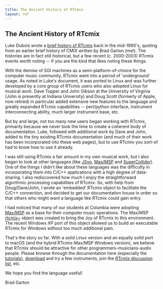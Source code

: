 ```yaml
---
title: The Ancient History of RTcmix
layout: ref
---
```


## The Ancient History of RTcmix

Luke Dubois wrote a [brief history of
RTcmix](http://music.columbia.edu/cmix/history.html) back in the
mid-1990's, quoting from an earlier brief history of CMIX written by
Brad Garton (me\!). The histories are in fact still historical, but a
few recent (c. 2000-2003) RTcmix events worth noting -- if you are the
kind that likes noting these things.

With the demise of SGI machines as a semi-platform-of-choice for the
computer music community, RTcmix went into a period of 'underground'
usage. As noted in Luke's document, it was ported to Linux and was
further developed by a core group of RTcmix users who also adopted Linux
for musical work. Dave Topper and John Gibson at the University of
Virginia (John is presently at Indiana University) and Doug Scott
(formerly of Apple, now retired) in particular added extensive new
features to the language and greatly expanded RTcmix capabilities --
perl/python interface, instrument interconnecting ability, much larger
instrument base, etc.

But by and large, not too many new users began working with RTcmix,
primarily because we never took the time to create a coherent body of
documentation. Luke, followed with additional work by Dave and John,
added to the tiny existing RTcmix documentation (and much of their work
has been incorporated into these web pages), but to use RTcmix you
sort-of had to know how to use it already.

I was still using RTcmix a fair amount in my own musical work, but I
also began to look at other languages (like
[JSyn](http://www.softsynth.com/jsyn/),
[Max/MSP](http://www.cycling74.com/products/maxmsp.html) and
[SuperCollider](http://www.audiosynth.com/)). One of the things I didn't
like about these languages was the difficulty in incorporating them into
C/C++ applications with a high degree of data-sharing. I also
rediscovered how much I enjoy the straightforward algorthmic processing
capabilities of RTcmix. So, with help from Doug/Dave/John, I wrote an
'embedded' RTcmix object to facilitate the C/C++ connection, and decided
to get our documentation house in order so that others who might want a
language like RTcmix could gain entry.

I had noticed that many of our students at Columbia were adopting
[Max/MSP](http://www.cycling74.com/products/maxmsp.html) as a base for
their computer music operations. The Max/MSP
[rtcmix\~](../rtcmix_/index.html) object was created to bring the Joy of
RTcmix to this environment. The recent Windows XP port of this object
allowed us to build an executable RTcmix for Windows without too much
additional pain.

That's the story so far. With a solid Linux version and an equally solid
port to macOS (and the hybrid RTcmix-Max/MSP Windows version), we
believe that RTcmix should be attractive for other
programmers-musicians-audio people. Please browse through the
documentation here (especially the
[tutorials](../tutorials/index.html)), [download](../rtcmix/index.html)
and try a few instruments, join the [RTcmix discussion
list](https://listserv.cuit.columbia.edu/scripts/wa.exe?SUBED1=rtcmix-discuss&A=1), etc.

We hope you find the language useful\!

Brad Garton


